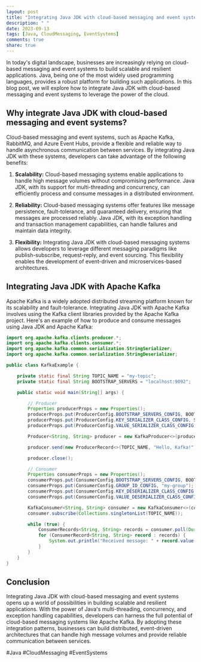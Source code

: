 ```yaml
---
layout: post
title: "Integrating Java JDK with cloud-based messaging and event systems"
description: " "
date: 2023-09-13
tags: [Java, CloudMessaging, EventSystems]
comments: true
share: true
---
```


In today's digital landscape, businesses are increasingly relying on cloud-based messaging and event systems to build scalable and resilient applications. Java, being one of the most widely used programming languages, provides a robust platform for building such applications. In this blog post, we will explore how to integrate Java JDK with cloud-based messaging and event systems to leverage the power of the cloud.

## Why integrate Java JDK with cloud-based messaging and event systems?

Cloud-based messaging and event systems, such as Apache Kafka, RabbitMQ, and Azure Event Hubs, provide a flexible and reliable way to handle asynchronous communication between services. By integrating Java JDK with these systems, developers can take advantage of the following benefits:

1. **Scalability:** Cloud-based messaging systems enable applications to handle high message volumes without compromising performance. Java JDK, with its support for multi-threading and concurrency, can efficiently process and consume messages in a distributed environment.

2. **Reliability:** Cloud-based messaging systems offer features like message persistence, fault-tolerance, and guaranteed delivery, ensuring that messages are processed reliably. Java JDK, with its exception handling and transaction management capabilities, can handle failures and maintain data integrity.

3. **Flexibility:** Integrating Java JDK with cloud-based messaging systems allows developers to leverage different messaging paradigms like publish-subscribe, request-reply, and event sourcing. This flexibility enables the development of event-driven and microservices-based architectures.

## Integrating Java JDK with Apache Kafka

Apache Kafka is a widely adopted distributed streaming platform known for its scalability and fault-tolerance. Integrating Java JDK with Apache Kafka involves using the Kafka client libraries provided by the Apache Kafka project. Here's an example of how to produce and consume messages using Java JDK and Apache Kafka:

```java
import org.apache.kafka.clients.producer.*;
import org.apache.kafka.clients.consumer.*;
import org.apache.kafka.common.serialization.StringSerializer;
import org.apache.kafka.common.serialization.StringDeserializer;

public class KafkaExample {

    private static final String TOPIC_NAME = "my-topic";
    private static final String BOOTSTRAP_SERVERS = "localhost:9092";

    public static void main(String[] args) {

        // Producer
        Properties producerProps = new Properties();
        producerProps.put(ProducerConfig.BOOTSTRAP_SERVERS_CONFIG, BOOTSTRAP_SERVERS);
        producerProps.put(ProducerConfig.KEY_SERIALIZER_CLASS_CONFIG, StringSerializer.class.getName());
        producerProps.put(ProducerConfig.VALUE_SERIALIZER_CLASS_CONFIG, StringSerializer.class.getName());

        Producer<String, String> producer = new KafkaProducer<>(producerProps);

        producer.send(new ProducerRecord<>(TOPIC_NAME, "Hello, Kafka!"));

        producer.close();

        // Consumer
        Properties consumerProps = new Properties();
        consumerProps.put(ConsumerConfig.BOOTSTRAP_SERVERS_CONFIG, BOOTSTRAP_SERVERS);
        consumerProps.put(ConsumerConfig.GROUP_ID_CONFIG, "my-group");
        consumerProps.put(ConsumerConfig.KEY_DESERIALIZER_CLASS_CONFIG, StringDeserializer.class.getName());
        consumerProps.put(ConsumerConfig.VALUE_DESERIALIZER_CLASS_CONFIG, StringDeserializer.class.getName());

        KafkaConsumer<String, String> consumer = new KafkaConsumer<>(consumerProps);
        consumer.subscribe(Collections.singletonList(TOPIC_NAME));

        while (true) {
            ConsumerRecords<String, String> records = consumer.poll(Duration.ofMillis(100));
            for (ConsumerRecord<String, String> record : records) {
                System.out.println("Received message: " + record.value());
            }
        }
    }
}
```

## Conclusion

Integrating Java JDK with cloud-based messaging and event systems opens up a world of possibilities in building scalable and resilient applications. With the power of Java's multi-threading, concurrency, and exception handling capabilities, developers can harness the full potential of cloud-based messaging systems like Apache Kafka. By adopting these integration patterns, businesses can build distributed, event-driven architectures that can handle high message volumes and provide reliable communication between services.

#Java #CloudMessaging #EventSystems